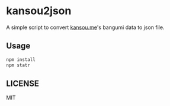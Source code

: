 # kansou2json

A simple script to convert [kansou.me](http://www.kansou.me)'s bangumi data to json file.

## Usage

```bash
npm install
npm statr
```

## LICENSE

MIT

